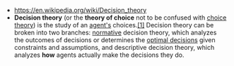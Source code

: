 - https://en.wikipedia.org/wiki/Decision_theory
- **Decision theory** (or the **theory of choice** not to be confused with [choice theory](https://en.wikipedia.org/wiki/Rational_choice_theory)) is the study of an [agent's](https://en.wikipedia.org/wiki/Agent_(economics)) choices.[[1]](https://en.wikipedia.org/wiki/Decision_theory#cite_note-1) Decision theory can be broken into two branches: [normative](https://en.wikipedia.org/wiki/Norm_(philosophy)) decision theory, which analyzes the outcomes of decisions or determines the [optimal decisions](https://en.wikipedia.org/wiki/Optimal_decision) given constraints and assumptions, and descriptive decision theory, which analyzes __how__ agents actually make the decisions they do.
